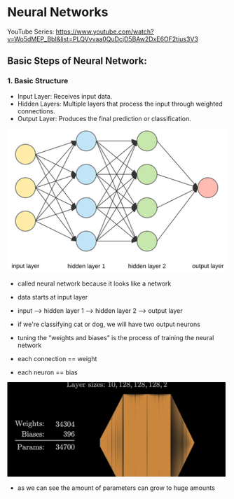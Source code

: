 # Neural Networks

YouTube Series: https://www.youtube.com/watch?v=Wo5dMEP_BbI&list=PLQVvvaa0QuDcjD5BAw2DxE6OF2tius3V3

## Basic Steps of Neural Network:
### 1. Basic Structure
- Input Layer: Receives input data.
- Hidden Layers: Multiple layers that process the input through weighted connections.
- Output Layer: Produces the final prediction or classification.

![alt text](image-1.png)  

- called neural network because it looks like a network 
- data starts at input layer
- input --> hidden layer 1 --> hidden layer 2 --> output layer

- if we're classifying cat or dog, we will have two output neurons
- tuning the "weights and biases" is the process of training the neural network

- each connection == weight
- each neuron == bias

![alt text](image.png)

- as we can see the amount of parameters can grow to huge amounts



